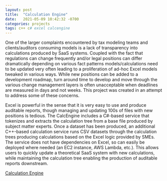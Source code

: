 ```yaml
---
layout: post
title:  "Calculation Engine"
date:   2021-05-09 10:42:32 -0700
categories: projects
tags: c++ c# excel calcengine
---
```

One of the larger complaints encountered by tax modeling teams and clients/auditors consuming models is a lack of transparency into calculations produced by SaaS systems.  Coupled with the fact that regulations can change frequently and/or legal positions can differ dramatically depending on various fact patterns models/calculations need to be updated very often leading to a proliferation of ad-hoc Excel models tweaked in various ways.  While new positions can be added to a development roadmap, turn around time to develop and move through the various change management layers is often unacceptable when deadlines are measured in days and not weeks.  This project was created in an attempt to address some of these concerns.

Excel is powerful in the sense that it is very easy to use and produce auditable reports, though managing and updating 100s of files with new positions is tedious.  The CalcEngine includes a C#-based service that tokenizes and extracts the calculation tree from a base file produced by subject matter experts.  Once a dataset has been produced, an additional C++-based calculation service runs CSV datasets through the calculation trees producing calculations based on the Excel logic provided by SMEs.  The service does not have dependencies on Excel, so can easily be deployed where needed (an EC2 instance, AWS Lambda, etc.).  This allows users to quickly update a theoretical SaaS system with new calculations, while maintaining the calculation tree enabling the production of auditable reports downstream.  

[Calculation Engine](https://github.com/ericcolvinmorgan/CalcEngine)